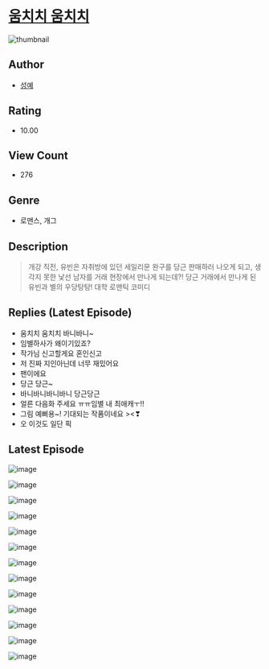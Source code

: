 # [움치치 움치치](https://comic.naver.com/challenge/list?titleId=810527)
![thumbnail](https://image-comic.pstatic.net/user_contents_data/challenge_comic/2023/05/23/upload_3834590121717544241_480x623.jpeg)

## Author
- [성예](https://comic.naver.com/artistTitle?id=366950)

## Rating
- 10.00

## View Count
- 276

## Genre
- 로맨스, 개그

## Description
> 개강 직전, 유빈은 자취방에 있던 세일리문 완구를 당근 판매하러 나오게 되고, 생각지 못한 낯선 남자를 거래 현장에서 만나게 되는데?! 당근 거래에서 만나게 된 유빈과 별의 우당탕탕! 대학 로맨틱 코미디

## Replies (Latest Episode)
- 움치치 움치치 바니바니~
- 임별하사가 왜이기있죠?
- 작가님 신고할게요 혼인신고
- 저 진짜 지인아닌데 너무 재밌어요
- 팬이에요
- 당근 당근~
- 바니바니바니바니 당근당근
- 얼른 다음화 주세요 ㅠㅠ임별 내 최애캐ㅜ!!
- 그림 예뻐용~! 기대되는 작품이네요 ><❣
- 오 이것도 일단 픽

## Latest Episode
![image](https://image-comic.pstatic.net/user_contents_data/challenge_comic/2023/05/23/366950/upload_4122311411151299377.jpeg)

![image](https://image-comic.pstatic.net/user_contents_data/challenge_comic/2023/05/23/366950/upload_7219892768441775413.jpeg)

![image](https://image-comic.pstatic.net/user_contents_data/challenge_comic/2023/05/23/366950/upload_7305174167399327026.jpeg)

![image](https://image-comic.pstatic.net/user_contents_data/challenge_comic/2023/05/23/366950/upload_3760618071894864692.jpeg)

![image](https://image-comic.pstatic.net/user_contents_data/challenge_comic/2023/05/23/366950/upload_3630525157390628658.jpeg)

![image](https://image-comic.pstatic.net/user_contents_data/challenge_comic/2023/05/23/366950/upload_4134978682701165921.jpeg)

![image](https://image-comic.pstatic.net/user_contents_data/challenge_comic/2023/05/23/366950/upload_3774915030200575589.jpeg)

![image](https://image-comic.pstatic.net/user_contents_data/challenge_comic/2023/05/23/366950/upload_7233679540427831345.jpeg)

![image](https://image-comic.pstatic.net/user_contents_data/challenge_comic/2023/05/23/366950/upload_3978141049942324793.jpeg)

![image](https://image-comic.pstatic.net/user_contents_data/challenge_comic/2023/05/23/366950/upload_7076905648375554608.jpeg)

![image](https://image-comic.pstatic.net/user_contents_data/challenge_comic/2023/05/23/366950/upload_7364342207331055668.jpeg)

![image](https://image-comic.pstatic.net/user_contents_data/challenge_comic/2023/05/23/366950/upload_7233732294792590897.jpeg)

![image](https://image-comic.pstatic.net/user_contents_data/challenge_comic/2023/05/23/366950/upload_3976785361449857634.jpeg)
